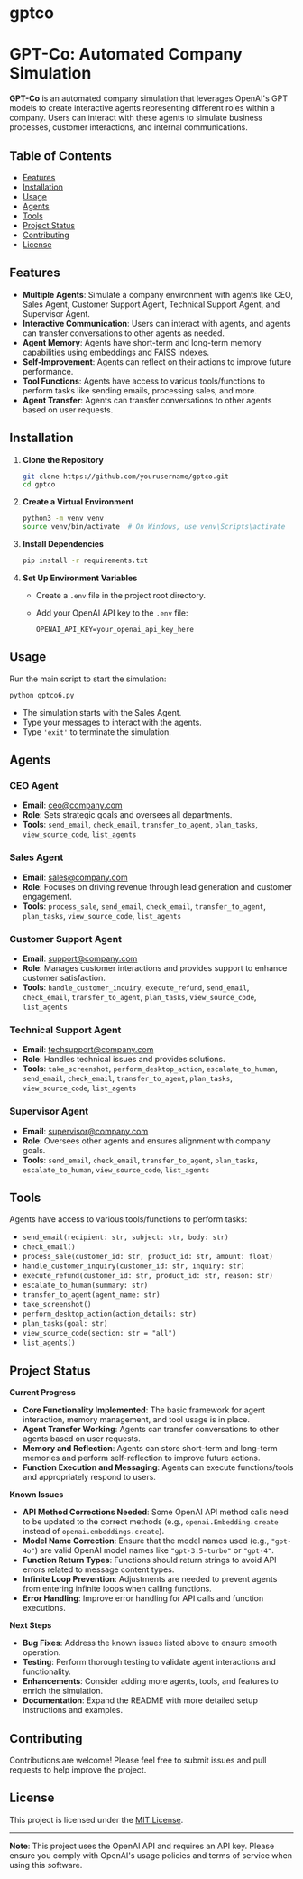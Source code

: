 # gptco

# GPT-Co: Automated Company Simulation

**GPT-Co** is an automated company simulation that leverages OpenAI's GPT models to create interactive agents representing different roles within a company. Users can interact with these agents to simulate business processes, customer interactions, and internal communications.

## Table of Contents

- [Features](#features)
- [Installation](#installation)
- [Usage](#usage)
- [Agents](#agents)
- [Tools](#tools)
- [Project Status](#project-status)
- [Contributing](#contributing)
- [License](#license)

## Features

- **Multiple Agents**: Simulate a company environment with agents like CEO, Sales Agent, Customer Support Agent, Technical Support Agent, and Supervisor Agent.
- **Interactive Communication**: Users can interact with agents, and agents can transfer conversations to other agents as needed.
- **Agent Memory**: Agents have short-term and long-term memory capabilities using embeddings and FAISS indexes.
- **Self-Improvement**: Agents can reflect on their actions to improve future performance.
- **Tool Functions**: Agents have access to various tools/functions to perform tasks like sending emails, processing sales, and more.
- **Agent Transfer**: Agents can transfer conversations to other agents based on user requests.

## Installation

1. **Clone the Repository**

   ```bash
   git clone https://github.com/yourusername/gptco.git
   cd gptco
   ```

2. **Create a Virtual Environment**

   ```bash
   python3 -m venv venv
   source venv/bin/activate  # On Windows, use venv\Scripts\activate
   ```

3. **Install Dependencies**

   ```bash
   pip install -r requirements.txt
   ```

4. **Set Up Environment Variables**

   - Create a `.env` file in the project root directory.
   - Add your OpenAI API key to the `.env` file:

     ```
     OPENAI_API_KEY=your_openai_api_key_here
     ```

## Usage

Run the main script to start the simulation:

```bash
python gptco6.py
```

- The simulation starts with the Sales Agent.
- Type your messages to interact with the agents.
- Type `'exit'` to terminate the simulation.

## Agents

### CEO Agent

- **Email**: ceo@company.com
- **Role**: Sets strategic goals and oversees all departments.
- **Tools**: `send_email`, `check_email`, `transfer_to_agent`, `plan_tasks`, `view_source_code`, `list_agents`

### Sales Agent

- **Email**: sales@company.com
- **Role**: Focuses on driving revenue through lead generation and customer engagement.
- **Tools**: `process_sale`, `send_email`, `check_email`, `transfer_to_agent`, `plan_tasks`, `view_source_code`, `list_agents`

### Customer Support Agent

- **Email**: support@company.com
- **Role**: Manages customer interactions and provides support to enhance customer satisfaction.
- **Tools**: `handle_customer_inquiry`, `execute_refund`, `send_email`, `check_email`, `transfer_to_agent`, `plan_tasks`, `view_source_code`, `list_agents`

### Technical Support Agent

- **Email**: techsupport@company.com
- **Role**: Handles technical issues and provides solutions.
- **Tools**: `take_screenshot`, `perform_desktop_action`, `escalate_to_human`, `send_email`, `check_email`, `transfer_to_agent`, `plan_tasks`, `view_source_code`, `list_agents`

### Supervisor Agent

- **Email**: supervisor@company.com
- **Role**: Oversees other agents and ensures alignment with company goals.
- **Tools**: `send_email`, `check_email`, `transfer_to_agent`, `plan_tasks`, `escalate_to_human`, `view_source_code`, `list_agents`

## Tools

Agents have access to various tools/functions to perform tasks:

- `send_email(recipient: str, subject: str, body: str)`
- `check_email()`
- `process_sale(customer_id: str, product_id: str, amount: float)`
- `handle_customer_inquiry(customer_id: str, inquiry: str)`
- `execute_refund(customer_id: str, product_id: str, reason: str)`
- `escalate_to_human(summary: str)`
- `transfer_to_agent(agent_name: str)`
- `take_screenshot()`
- `perform_desktop_action(action_details: str)`
- `plan_tasks(goal: str)`
- `view_source_code(section: str = "all")`
- `list_agents()`

## Project Status

**Current Progress**

- **Core Functionality Implemented**: The basic framework for agent interaction, memory management, and tool usage is in place.
- **Agent Transfer Working**: Agents can transfer conversations to other agents based on user requests.
- **Memory and Reflection**: Agents can store short-term and long-term memories and perform self-reflection to improve future actions.
- **Function Execution and Messaging**: Agents can execute functions/tools and appropriately respond to users.

**Known Issues**

- **API Method Corrections Needed**: Some OpenAI API method calls need to be updated to the correct methods (e.g., `openai.Embedding.create` instead of `openai.embeddings.create`).
- **Model Name Correction**: Ensure that the model names used (e.g., `"gpt-4o"`) are valid OpenAI model names like `"gpt-3.5-turbo"` or `"gpt-4"`.
- **Function Return Types**: Functions should return strings to avoid API errors related to message content types.
- **Infinite Loop Prevention**: Adjustments are needed to prevent agents from entering infinite loops when calling functions.
- **Error Handling**: Improve error handling for API calls and function executions.

**Next Steps**

- **Bug Fixes**: Address the known issues listed above to ensure smooth operation.
- **Testing**: Perform thorough testing to validate agent interactions and functionality.
- **Enhancements**: Consider adding more agents, tools, and features to enrich the simulation.
- **Documentation**: Expand the README with more detailed setup instructions and examples.

## Contributing

Contributions are welcome! Please feel free to submit issues and pull requests to help improve the project.

## License

This project is licensed under the [MIT License](LICENSE).

---

**Note**: This project uses the OpenAI API and requires an API key. Please ensure you comply with OpenAI's usage policies and terms of service when using this software.

